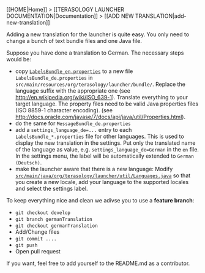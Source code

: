 [[HOME|Home]] > [[TERASOLOGY LAUNCHER DOCUMENTATION|Documentation]] > [[ADD NEW TRANSLATION|add-new-translation]]

Adding a new translation for the launcher is quite easy. You only need to change a bunch of text bundle files and one Java file.

Suppose you have done a translation to German. The necessary steps would be:
  * copy [`LabelsBundle_en.properties`](https://github.com/MovingBlocks/TerasologyLauncher/blob/develop/src/main/resources/org/terasology/launcher/bundle/LabelsBundle_en.properties) to a new file `LabelsBundle_de.properties` in ` src/main/resources/org/terasology/launcher/bundle/`. Replace the language suffix with the appropriate one (see http://en.wikipedia.org/wiki/ISO_639-1). Translate everything to your target language. The property files need to be valid Java properties files (ISO 8859-1 character encoding). (see http://docs.oracle.com/javase/7/docs/api/java/util/Properties.html).
  * do the same for `MessageBundle_de.properties`
  * add a `settings_language_de=...` entry to each `LabelsBundle_*.properties` file for other languages. This is used to display the new translation in the settings. Put only the translated name of the language as value, e.g. `settings_language_de=German` in the `en` file. In the settings menu, the label will be automatically extended to `German (Deutsch)`. 
  * make the launcher aware that there is a new language: Modify [`src/main/java/org/terasology/launcher/util/Languages.java`](https://github.com/MovingBlocks/TerasologyLauncher/blob/develop/src/main/java/org/terasology/launcher/util/Languages.java) so that you create a new locale, add your language to the supported locales and select the settings label. 

To keep everything nice and clean we adivse you to use a **feature branch**:
  * `git checkout develop`
  * `git branch germanTranslation`
  * `git checkout germanTranslation`
  * Add/Change files
  * `git commit ....`
  * `git push`
  * Open pull request

If you want, feel free to add yourself to the README.md as a contributor.